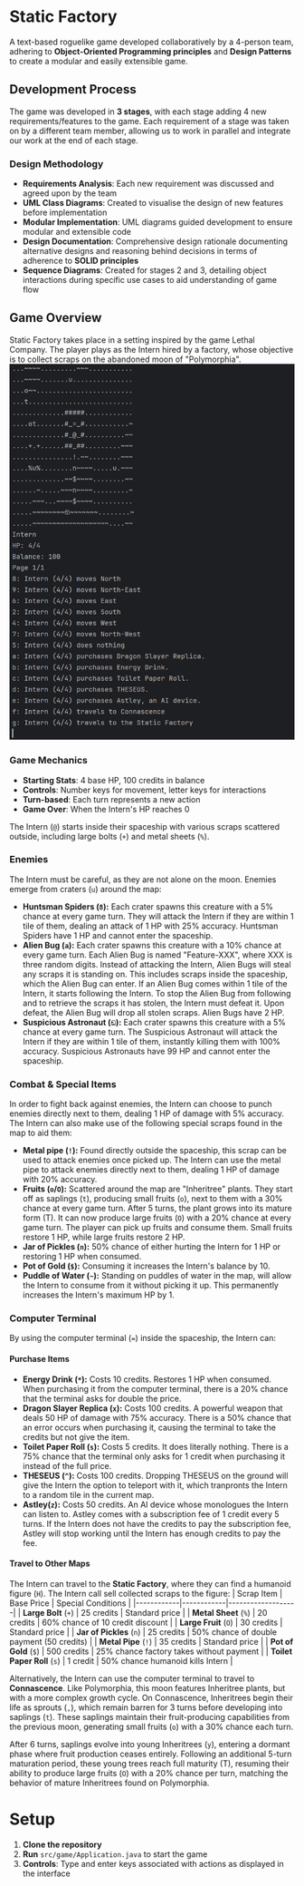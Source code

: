 # Static Factory

A text-based roguelike game developed collaboratively by a 4-person team, adhering to **Object-Oriented Programming principles** and **Design Patterns** to create a modular and easily extensible game.

## Development Process

The game was developed in **3 stages**, with each stage adding 4 new requirements/features to the game. Each requirement of a stage was taken on by a different team member, allowing us to work in parallel and integrate our work at the end of each stage. 

### Design Methodology
- **Requirements Analysis**: Each new requirement was discussed and agreed upon by the team
- **UML Class Diagrams**: Created to visualise the design of new features before implementation
- **Modular Implementation**: UML diagrams guided development to ensure modular and extensible code
- **Design Documentation**: Comprehensive design rationale documenting alternative designs and reasoning behind decisions in terms of adherence to **SOLID principles**
- **Sequence Diagrams**: Created for stages 2 and 3, detailing object interactions during specific use cases to aid understanding of game flow

## Game Overview
Static Factory takes place in a setting inspired by the game Lethal Company. The player plays as the Intern hired by a factory,
whose objective is to collect scraps on the abandoned moon of "Polymorphia".
![Game preview](images/gameplay-preview.PNG)



### Game Mechanics
- **Starting Stats**: 4 base HP, 100 credits in balance
- **Controls**: Number keys for movement, letter keys for interactions
- **Turn-based**: Each turn represents a new action
- **Game Over**: When the Intern's HP reaches 0

The Intern (`@`) starts inside their spaceship with various scraps scattered outside, including large bolts (`+`) and metal sheets (`%`). 

### Enemies
The Intern must be careful, as they are not alone on the moon. Enemies emerge from craters (`u`) around the map:
- **Huntsman Spiders (`8`):** Each crater spawns this creature with a 5% chance at every game turn. They will attack the Intern if they are within 1 tile of them, dealing an attack of 1 HP with 25% accuracy. Huntsman Spiders have 1 HP and cannot enter the spaceship.
- **Alien Bug (`a`):** Each crater spawns this creature with a 10% chance at every game turn. Each Alien Bug is named "Feature-XXX", where XXX is three random digits. Instead of attacking the Intern, Alien Bugs will steal any scraps it is standing on.
This includes scraps inside the spaceship, which the Alien Bug can enter. If an Alien Bug comes within 1 tile of the Intern, it starts following the Intern. To stop the Alien Bug from following and to retrieve the scraps it has stolen, the Intern must defeat it. Upon defeat, the Alien Bug will drop all stolen scraps. Alien Bugs have 2 HP. 
- **Suspicious Astronaut (`ඞ`):** Each crater spawns this creature with a 5% chance at every game turn. The Suspicious Astronaut will attack the Intern if they are within 1 tile of them, instantly killing them with 100% accuracy. Suspicious Astronauts have 99 HP
and cannot enter the spaceship.

### Combat & Special Items
In order to fight back against enemies, the Intern can choose to punch enemies directly next to them, dealing 1 HP of damage with
5% accuracy. The Intern can also make use of the following special scraps found in the map to aid them:
- **Metal pipe (`!`):** Found directly outside the spaceship, this scrap can be used to attack enemies once picked up. The Intern can use the metal pipe to attack enemies directly next to them, dealing 1 HP of damage with 20% accuracy.
- **Fruits (`o`/`O`):** Scattered around the map are "Inheritree" plants. They start off as saplings (`t`), producing small fruits (`o`), next to them with a 30% chance at every game turn. After 5 turns, the plant grows into its mature form (T). It can now produce large fruits (`O`) with a 20% chance at every game turn. The player can pick up fruits and consume them. Small fruits restore 1 HP, while large fruits restore 2 HP. 
- **Jar of Pickles (`n`):** 50% chance of either hurting the Intern for 1 HP or restoring 1 HP when consumed.
- **Pot of Gold (`$`):** Consuming it increases the Intern's balance by 10.
- **Puddle of Water (`~`):** Standing on puddles of water in the map, will allow the Intern to consume from it without picking
it up. This permanently increases the Intern's maximum HP by 1.

### Computer Terminal
By using the computer terminal (`=`) inside the spaceship, the Intern can:
#### Purchase Items

- **Energy Drink (`*`):** Costs 10 credits. Restores 1 HP when consumed. When purchasing it from the computer terminal, there is
a 20% chance that the terminal asks for double the price.
- **Dragon Slayer Replica (`x`):** Costs 100 credits. A powerful weapon that deals 50 HP of damage with 75% accuracy. There is a 50%
chance that an error occurs when purchasing it, causing the terminal to take the credits but not give the item.
- **Toilet Paper Roll (`s`):** Costs 5 credits. It does literally nothing. There is a 75% chance that the terminal only asks for 1
credit when purchasing it instead of the full price. 
- **THESEUS (`^`):** Costs 100 credits. Dropping THESEUS on the ground will give the Intern the option to teleport with it, which
tranpronts the Intern to a random tile in the current map.
- **Astley(`z`):** Costs 50 credits. An AI device whose monologues the Intern can listen to. Astley comes with a subscription fee of 1 credit every 5 turns. If the Intern does not have the credits to pay the subscription fee, Astley will stop working until the Intern has enough credits to pay the fee.

#### Travel to Other Maps
The Intern can travel to
the **Static Factory**, where they can find a humanoid figure (`H`). The Intern call sell collected scraps to the figure:
| Scrap Item | Base Price | Special Conditions |
|------------|------------|-------------------|
| **Large Bolt** (`+`) | 25 credits | Standard price |
| **Metal Sheet** (`%`) | 20 credits | 60% chance of 10 credit discount |
| **Large Fruit** (`O`) | 30 credits | Standard price |
| **Jar of Pickles** (`n`) | 25 credits | 50% chance of double payment (50 credits) |
| **Metal Pipe** (`!`) | 35 credits | Standard price |
| **Pot of Gold** (`$`) | 500 credits | 25% chance factory takes without payment |
| **Toilet Paper Roll** (`s`) | 1 credit | 50% chance humanoid kills Intern |

Alternatively, the Intern can use the computer terminal to travel to **Connascence**. Like Polymorphia, this moon features Inheritree plants, but with a more complex growth cycle. On Connascence, Inheritrees begin their life as sprouts (`,`), which remain barren for 3 turns before developing into saplings (`t`). These saplings maintain their fruit-producing capabilities from the previous moon, generating small fruits (`o`) with a 30% chance each turn.

After 6 turns, saplings evolve into young Inheritrees (`y`), entering a dormant phase where fruit production ceases entirely. Following an additional 5-turn maturation period, these young trees reach full maturity (T), resuming their ability to produce large fruits (`O`) with a 20% chance per turn, matching the behavior of mature Inheritrees found on Polymorphia.

# Setup
1. **Clone the repository**
2. **Run** `src/game/Application.java` to start the game
3. **Controls**: Type and enter keys associated with actions as displayed in the interface
